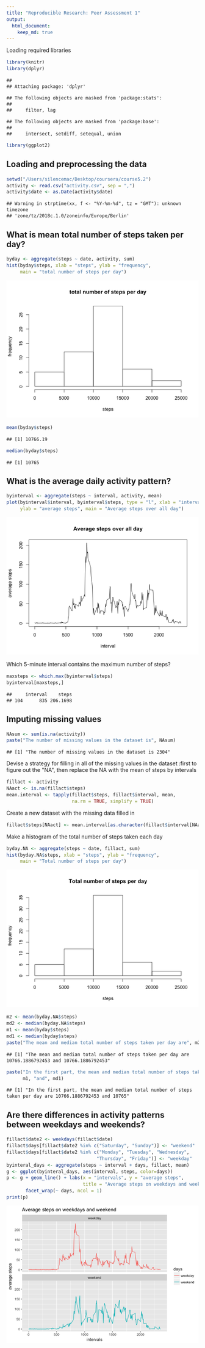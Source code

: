 ```yaml
---
title: "Reproducible Research: Peer Assessment 1"
output: 
  html_document:
    keep_md: true
---
```


Loading required libraries

```r
library(knitr)
library(dplyr)
```

```
## 
## Attaching package: 'dplyr'
```

```
## The following objects are masked from 'package:stats':
## 
##     filter, lag
```

```
## The following objects are masked from 'package:base':
## 
##     intersect, setdiff, setequal, union
```

```r
library(ggplot2)
```

## Loading and preprocessing the data

```r
setwd("/Users/silencemac/Desktop/coursera/course5.2")
activity <- read.csv("activity.csv", sep = ",")
activity$date <- as.Date(activity$date)
```

```
## Warning in strptime(xx, f <- "%Y-%m-%d", tz = "GMT"): unknown timezone
## 'zone/tz/2018c.1.0/zoneinfo/Europe/Berlin'
```

## What is mean total number of steps taken per day?

```r
byday <- aggregate(steps ~ date, activity, sum)
hist(byday$steps, xlab = "steps", ylab = "frequency", 
     main = "total number of steps per day")
```

![](PA1_template_files/figure-html/sum-1.png)<!-- -->

```r
mean(byday$steps)
```

```
## [1] 10766.19
```

```r
median(byday$steps)
```

```
## [1] 10765
```

## What is the average daily activity pattern?


```r
byinterval <- aggregate(steps ~ interval, activity, mean)
plot(byinterval$interval, byinterval$steps, type = "l", xlab = "interval",
     ylab = "average steps", main = "Average steps over all day")
```

![](PA1_template_files/figure-html/mean-1.png)<!-- -->

Which 5-minute interval contains the maximum number of steps?

```r
maxsteps <- which.max(byinterval$steps)
byinterval[maxsteps,]
```

```
##     interval    steps
## 104      835 206.1698
```

## Imputing missing values

```r
NAsum <- sum(is.na(activity))
paste("The number of missing values in the dataset is", NAsum)
```

```
## [1] "The number of missing values in the dataset is 2304"
```

Devise a strategy for filling in all of the missing values in the dataset
:first to figure out the "NA", then replace the NA with the mean of steps by intervals

```r
fillact <- activity
NAact <- is.na(fillact$steps)
mean.interval <- tapply(fillact$steps, fillact$interval, mean, 
                        na.rm = TRUE, simplify = TRUE)
```

Create a new dataset with the missing data filled in

```r
fillact$steps[NAact] <- mean.interval[as.character(fillact$interval[NAact])]
```

Make a histogram of the total number of steps taken each day

```r
byday.NA <- aggregate(steps ~ date, fillact, sum)
hist(byday.NA$steps, xlab = "steps", ylab = "frequency", 
     main = "Total number of steps per day")
```

![](PA1_template_files/figure-html/plot1-1.png)<!-- -->

```r
m2 <- mean(byday.NA$steps)
md2 <- median(byday.NA$steps)
m1 <- mean(byday$steps)
md1 <- median(byday$steps)
paste("The mean and median total number of steps taken per day are", m2, "and", md2)
```

```
## [1] "The mean and median total number of steps taken per day are 10766.1886792453 and 10766.1886792453"
```

```r
paste("In the first part, the mean and median total number of steps taken per day are", 
      m1, "and", md1)
```

```
## [1] "In the first part, the mean and median total number of steps taken per day are 10766.1886792453 and 10765"
```

## Are there differences in activity patterns between weekdays and weekends?

```r
fillact$date2 <- weekdays(fillact$date)
fillact$days[fillact$date2 %in% c("Saturday", "Sunday")] <- "weekend"
fillact$days[fillact$date2 %in% c("Monday", "Tuesday", "Wednesday", 
                                 "Thursday", "Friday")] <- "weekday"
byinteral_days <- aggregate(steps ~ interval + days, fillact, mean)
g <- ggplot(byinteral_days, aes(interval, steps, color=days))
p <- g + geom_line() + labs(x = "intervals", y = "average steps", 
                            title = "Average steps on weekdays and weekend") + 
       facet_wrap(~ days, ncol = 1)
print(p)
```

![](PA1_template_files/figure-html/days-1.png)<!-- -->
